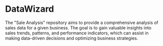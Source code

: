 # DataWizard
The "Sale Analysis" repository aims to provide a comprehensive analysis of sales data for a given business. The goal is to gain valuable insights into sales trends, patterns, and performance indicators, which can assist in making data-driven decisions and optimizing business strategies.

